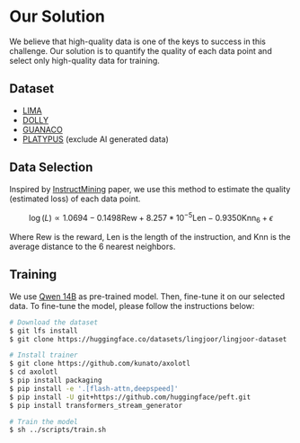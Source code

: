 # Our Solution

We believe that high-quality data is one of the keys to success in this challenge. Our solution is to quantify the quality of each data point and select only high-quality data for training.

## Dataset

* [LIMA](https://huggingface.co/datasets/GAIR/lima)
* [DOLLY](https://huggingface.co/datasets/databricks/databricks-dolly-15k)
* [GUANACO](https://huggingface.co/datasets/timdettmers/openassistant-guanaco)
* [PLATYPUS](https://huggingface.co/datasets/garage-bAInd/Open-Platypus) (exclude AI generated data)

## Data Selection

Inspired by [InstructMining](https://arxiv.org/abs/2307.06290) paper, we use this method to estimate the quality (estimated loss) of each data point. 

$$
\log(L) \propto 1.0694 - 0.1498\text{Rew} + 8.257 * 10^{-5}\text{Len} - 0.9350\text{Knn}_6 + \epsilon
$$

Where Rew is the reward, Len is the length of the instruction, and Knn is the average distance to the 6 nearest neighbors. 

## Training

We use [Qwen 14B](...) as pre-trained model. Then, fine-tune it on our selected data. To fine-tune the model, please follow the instructions below:

```zsh
# Download the dataset
$ git lfs install
$ git clone https://huggingface.co/datasets/lingjoor/lingjoor-dataset  

# Install trainer
$ git clone https://github.com/kunato/axolotl
$ cd axolotl
$ pip install packaging
$ pip install -e '.[flash-attn,deepspeed]'
$ pip install -U git+https://github.com/huggingface/peft.git
$ pip install transformers_stream_generator

# Train the model
$ sh ../scripts/train.sh
```

